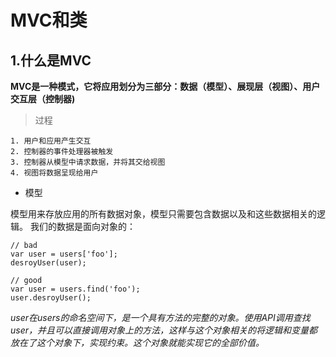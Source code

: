# MVC和类

## 1.什么是MVC

**MVC是一种模式，它将应用划分为三部分：数据（模型）、展现层（视图）、用户交互层（控制器)**

> 过程

    1. 用户和应用产生交互
    2. 控制器的事件处理器被触发
    3. 控制器从模型中请求数据，并将其交给视图
    4. 视图将数据呈现给用户

- 模型

模型用来存放应用的所有数据对象，模型只需要包含数据以及和这些数据相关的逻辑。
我们的数据是面向对象的：

    // bad
    var user = users['foo'];
    desroyUser(user);

    // good
    var user = users.find('foo');
    user.desroyUser();

*user在users的命名空间下，是一个具有方法的完整的对象。使用API调用查找user，并且可以直接调用对象上的方法，这样与这个对象相关的将逻辑和变量都放在了这个对象下，实现约束。这个对象就能实现它的全部价值。*
